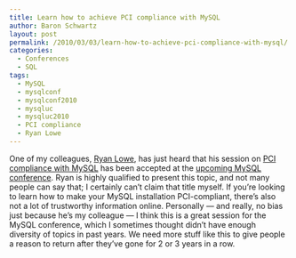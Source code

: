 ```yaml
---
title: Learn how to achieve PCI compliance with MySQL
author: Baron Schwartz
layout: post
permalink: /2010/03/03/learn-how-to-achieve-pci-compliance-with-mysql/
categories:
  - Conferences
  - SQL
tags:
  - MySQL
  - mysqlconf
  - mysqlconf2010
  - mysqluc
  - mysqluc2010
  - PCI compliance
  - Ryan Lowe
---
```

One of my colleagues, [Ryan Lowe][1], has just heard that his session on [PCI compliance with MySQL][2] has been accepted at the [upcoming MySQL conference][3]. Ryan is highly qualified to present this topic, and not many people can say that; I certainly can&#8217;t claim that title myself. If you&#8217;re looking to learn how to make your MySQL installation PCI-compliant, there&#8217;s also not a lot of trustworthy information online. Personally &#8212; and really, no bias just because he&#8217;s my colleague &#8212; I think this is a great session for the MySQL conference, which I sometimes thought didn&#8217;t have enough diversity of topics in past years. We need more stuff like this to give people a reason to return after they&#8217;ve gone for 2 or 3 years in a row.

 [1]: http://www.percona.com/team/ryan-lowe.html
 [2]: http://en.oreilly.com/mysql2010/public/schedule/detail/12484
 [3]: http://en.oreilly.com/mysql2010/